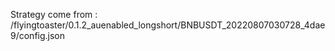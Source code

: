 Strategy come from : /flyingtoaster/0.1.2_auenabled_longshort/BNBUSDT_20220807030728_4dae9/config.json